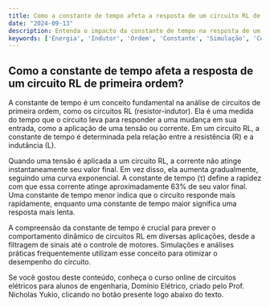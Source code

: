 ```yaml
---
title: Como a constante de tempo afeta a resposta de um circuito RL de primeira ordem?
date: "2024-09-13"
description: Entenda o impacto da constante de tempo na resposta de um circuito RL de primeira ordem.
keywords: ['Energia', 'Indutor', 'Ordem', 'Constante', 'Simulação', 'Corrente', 'Resolvido']
---
```


## Como a constante de tempo afeta a resposta de um circuito RL de primeira ordem?

A constante de tempo é um conceito fundamental na análise de circuitos de primeira ordem, como os circuitos RL (resistor-indutor). Ela é uma medida do tempo que o circuito leva para responder a uma mudança em sua entrada, como a aplicação de uma tensão ou corrente. Em um circuito RL, a constante de tempo é determinada pela relação entre a resistência (R) e a indutância (L).

Quando uma tensão é aplicada a um circuito RL, a corrente não atinge instantaneamente seu valor final. Em vez disso, ela aumenta gradualmente, seguindo uma curva exponencial. A constante de tempo (τ) define a rapidez com que essa corrente atinge aproximadamente 63% de seu valor final. Uma constante de tempo menor indica que o circuito responde mais rapidamente, enquanto uma constante de tempo maior significa uma resposta mais lenta.

A compreensão da constante de tempo é crucial para prever o comportamento dinâmico de circuitos RL em diversas aplicações, desde a filtragem de sinais até o controle de motores. Simulações e análises práticas frequentemente utilizam esse conceito para otimizar o desempenho do circuito.

Se você gostou deste conteúdo, conheça o curso online de circuitos elétricos para alunos de engenharia, Domínio Elétrico, criado pelo Prof. Nicholas Yukio, clicando no botão presente logo abaixo do texto.